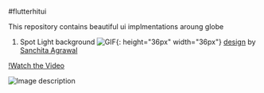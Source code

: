 #flutterhitui

This repository contains beautiful ui implmentations aroung globe

1. Spot Light background
![GIF](https://github.com/viveky259259/flutter_hit_ui/blob/master/gif/light_tab_bar.gif){: height="36px" width="36px"}
[design](https://www.behance.net/gallery/94842819/Animated-Tab-Bar) by
[Sanchita Agrawal](https://www.linkedin.com/in/sanchita-agrawal-829a5612b)

[!Watch the Video](https://github.com/viveky259259/flutter_hit_ui/blob/master/videos/light_tab_bar_video.mp4)

![Image description](https://github.com/viveky259259/flutter_hit_ui/blob/master/images/light_tab_bar.jpeg)

